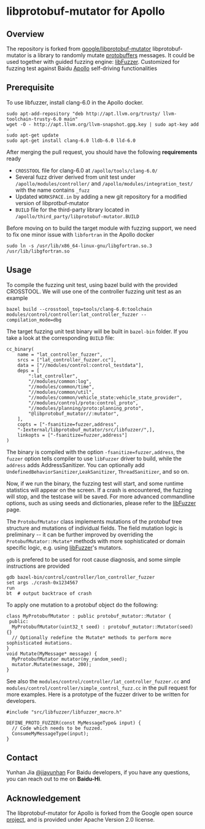 # libprotobuf-mutator for Apollo

## Overview
The repository is forked from [google/libprotobuf-mutator](https://github.com/google/libprotobuf-mutator) 
libprotobuf-mutator is a library to randomly mutate [protobuffers](https://github.com/google/protobuf) messages. 
It could be used together with guided fuzzing engine: [libFuzzer](http://libfuzzer.info). 
Customized for fuzzing test against Baidu [Apollo](https://github.com/ApolloAuto/apollo) self-driving functionalities
## Prerequisite

To use libfuzzer, install clang-6.0 in the Apollo docker. 

```
sudo apt-add-repository "deb http://apt.llvm.org/trusty/ llvm-toolchain-trusty-6.0 main"
wget -O - http://apt.llvm.org/llvm-snapshot.gpg.key | sudo apt-key add -
sudo apt-get update
sudo apt-get install clang-6.0 lldb-6.0 lld-6.0
```

After merging the pull request, you should have the following **requirements** ready
* `CROSSTOOL` file for clang-6.0 at `/apollo/tools/clang-6.0/`
* Several fuzz driver derived from unit test under `/apollo/modules/controller/` and `/apollo/modules/integration_test/` with the name contains `_fuzz`
* Updated `WORKSPACE.in` by adding a new git repository for a modified version of libprotbuf-mutator
* `BUILD` file for the third-party library located in `/apollo/third_party/libprotobuf-mutator.BUILD`

Before moving on to build the target module with fuzzing support, we need to fix one minor issue with `libfortran` in the Apollo docker
```
sudo ln -s /usr/lib/x86_64-linux-gnu/libgfortran.so.3 /usr/lib/libgfortran.so
```
## Usage
To compile the fuzzing unit test, using bazel build with the provided CROSSTOOL. We will use one of the controller fuzzing unit test as an example
```
bazel build --crosstool_top=tools/clang-6.0:toolchain modules/control/controller:lat_controller_fuzzer --compilation_mode=dbg
```
The target fuzzing unit test binary will be built in `bazel-bin` folder. 
If you take a look at the corresponding `BUILD` file:
```
cc_binary(
    name = "lat_controller_fuzzer",
    srcs = ["lat_controller_fuzzer.cc"],
    data = ["//modules/control:control_testdata"],
    deps = [
        ":lat_controller",
        "//modules/common:log",
        "//modules/common/time",
        "//modules/common/util",
        "//modules/common/vehicle_state:vehicle_state_provider",
        "//modules/control/proto:control_proto",
        "//modules/planning/proto:planning_proto",
        "@libprotobuf_mutator//:mutator",
    ],
    copts = ["-fsanitize=fuzzer,address",
    "-Iexternal/libprotobuf_mutator/src/libfuzzer/",],
    linkopts = ["-fsanitize=fuzzer,address"]
)
```
The binary is compiled with the option `-fsanitize=fuzzer,address`, the `fuzzer` option tells compiler to use `libFuzzer` driver to build, while the `address` adds AddressSanitizer. You can optionally add `UndefinedBehaviorSanitizer`,`LeakSanitizer`, `ThreadSanitizer`, and so on. 

Now, if we run the binary, the fuzzing test will start, and some runtime statistics will appear on the screen. If a crash is encountered, the fuzzing will stop, and the testcase will be saved. For more advanced commandline options, such as using seeds and dictionaries, please refer to the [libFuzzer](http://libfuzzer.info) page. 

The `ProtobufMutator` class implements mutations of the protobuf tree structure and mutations of individual fields. The field mutation logic is preliminary -- it can be further improved by overriding the `ProtobufMutator::Mutate*` methods with more sophisticated or domain specific logic, e.g. using [libFuzzer](http://libfuzzer.info)'s mutators.

`gdb` is prefered to be used for root cause diagnosis, and some simple instructions are provided
```
gdb bazel-bin/control/controller/lon_controller_fuzzer
set args ./crash-0x1234567
run 
bt  # output backtrace of crash
```

To apply one mutation to a protobuf object do the following:

```
class MyProtobufMutator : public protobuf_mutator::Mutator {
 public:
  MyProtobufMutator(uint32_t seed) : protobuf_mutator::Mutator(seed) {}
  // Optionally redefine the Mutate* methods to perform more sophisticated mutations.
}
void Mutate(MyMessage* message) {
  MyProtobufMutator mutator(my_random_seed);
  mutator.Mutate(message, 200);
}
```

See also the `modules/control/controller/lat_controller_fuzzer.cc` and `modules/control/controller/simple_control_fuzz.cc` in the pull request for more examples.
Here is a prototype of the fuzzer driver to be written for developers. 

```
#include "src/libfuzzer/libfuzzer_macro.h"

DEFINE_PROTO_FUZZER(const MyMessageType& input) {
  // Code which needs to be fuzzed.
  ConsumeMyMessageType(input);
}
```
## Contact
Yunhan Jia [@jiayunhan](https://github.com/jiayunhan)
For Baidu developers, if you have any questions, you can reach out to me on **Baidu-Hi**.

## Acknowledgement
The libprotobuf-mutator for Apollo is forked from the Google open source [project](https://github.com/google/libprotobuf-mutator), and is provided under Apache Version 2.0 license. 
